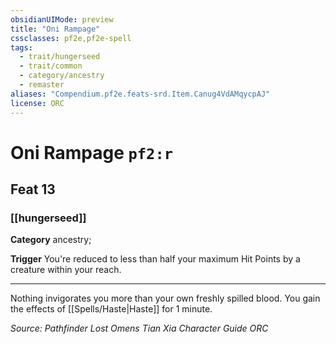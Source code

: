 ```yaml
---
obsidianUIMode: preview
title: "Oni Rampage"
cssclasses: pf2e,pf2e-spell
tags:
  - trait/hungerseed
  - trait/common
  - category/ancestry
  - remaster
aliases: "Compendium.pf2e.feats-srd.Item.Canug4VdAMqycpAJ"
license: ORC
---
```

# Oni Rampage `pf2:r`
## Feat 13
### [[hungerseed]]

**Category** ancestry; 




**Trigger** You're reduced to less than half your maximum Hit Points by a creature within your reach.

* * *

Nothing invigorates you more than your own freshly spilled blood. You gain the effects of [[Spells/Haste|Haste]] for 1 minute.

*Source: Pathfinder Lost Omens Tian Xia Character Guide*
*ORC*